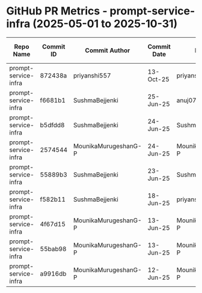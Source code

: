 # GitHub PR Metrics - prompt-service-infra (2025-05-01 to 2025-10-31)

| Repo Name | Commit ID | Commit Author | Commit Date | Merged By | Comment Count | PR ID | PR Creation Date | PR Merged Date | Jira ID/First 3 Words |
|-----------|-----------|---------------|-------------|-----------|---------------|-------|------------------|----------------|----------------------|
| prompt-service-infra | 872438a | priyanshi557 | 13-Oct-25 | priyanshi557 | 1 | #26 | 13-Oct-25 | 13-Oct-25 | NOJIRA-123 |
| prompt-service-infra | f6681b1 | SushmaBejjenki | 25-Jun-25 | anuj07negi | 0 | #25 | 25-Jun-25 | 25-Jun-25 | NOVACORE-17015 |
| prompt-service-infra | b5dfdd8 | SushmaBejjenki | 24-Jun-25 | SushmaBejjenki | 0 | #24 | 24-Jun-25 | 24-Jun-25 | NOVACORE-17015 |
| prompt-service-infra | 2574544 | MounikaMurugeshanG-P | 24-Jun-25 | MounikaMurugeshanG-P | 0 | #22 | 20-Jun-25 | 24-Jun-25 | NOVACORE-16598 |
| prompt-service-infra | 55889b3 | SushmaBejjenki | 23-Jun-25 | SushmaBejjenki | 0 | #23 | 23-Jun-25 | 23-Jun-25 | NOVACORE-17015 |
| prompt-service-infra | f582b11 | SushmaBejjenki | 18-Jun-25 | priyanshi557 | 0 | #21 | 18-Jun-25 | 18-Jun-25 | NOVACORE-17015 |
| prompt-service-infra | 4f67d15 | MounikaMurugeshanG-P | 13-Jun-25 | MounikaMurugeshanG-P | 0 | #20 | 13-Jun-25 | 13-Jun-25 | NOVACORE-16597 |
| prompt-service-infra | 55bab98 | MounikaMurugeshanG-P | 13-Jun-25 | MounikaMurugeshanG-P | 0 | #19 | 13-Jun-25 | 13-Jun-25 | NOVACORE-16597 |
| prompt-service-infra | a9916db | MounikaMurugeshanG-P | 12-Jun-25 | MounikaMurugeshanG-P | 5 | #18 | 12-Jun-25 | 12-Jun-25 | NOVACORE-16597 |
